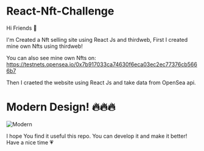 # React-Nft-Challenge

Hi Friends 👋

I'm Created a Nft selling site using React Js and thirdweb,
First I created mine own Nfts using thirdweb!

You can also see mine own Nfts on: https://testnets.opensea.io/0x7b917033ca74630f6eca03ec2ec77376cb5666b7

Then I craeted the website using React Js and take data from OpenSea api.

# Modern Design! 🔥🔥🔥
![Modern](https://user-images.githubusercontent.com/77756002/146406580-6a8fa364-626c-4298-9e28-0e5c45ad1631.png)

I hope You find it useful this repo.
You can develop it and make it better!
Have a nice time 💗
